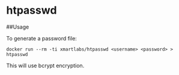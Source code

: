 # htpasswd

##Usage

To generate a password file:

```shell
docker run --rm -ti xmartlabs/htpasswd <username> <password> > htpasswd
```

This will use bcrypt encryption.
